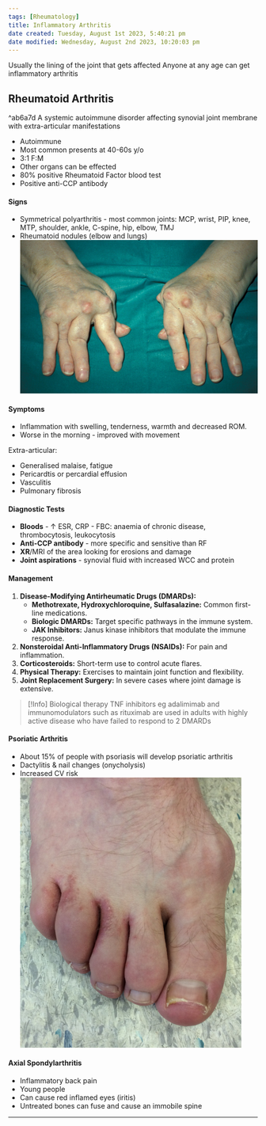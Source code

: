 ```yaml
---
tags: [Rheumatology]
title: Inflammatory Arthritis
date created: Tuesday, August 1st 2023, 5:40:21 pm
date modified: Wednesday, August 2nd 2023, 10:20:03 pm
---
```


Usually the lining of the joint that gets affected
Anyone at any age can get inflammatory arthritis

## Rheumatoid Arthritis

^ab6a7d
A systemic autoimmune disorder affecting synovial joint membrane with extra-articular manifestations 

- Autoimmune
- Most common presents at 40-60s y/o
- 3:1 F:M
- Other organs can be effected
- 80% positive Rheumatoid Factor blood test
- Positive anti-CCP antibody

#### Signs
- Symmetrical polyarthritis - most common joints: MCP, wrist, PIP, knee, MTP, shoulder, ankle, C-spine, hip, elbow, TMJ
- Rheumatoid nodules (elbow and lungs)
  ![|500](z_attachments/500.png)

#### Symptoms

- Inflammation with swelling, tenderness, warmth and decreased ROM.
- Worse in the morning - improved with movement

Extra-articular:
- Generalised malaise, fatigue
- Pericardtis or percardial effusion
- Vasculitis
- Pulmonary fibrosis

#### Diagnostic Tests

- **Bloods** - $\uparrow$ ESR, CRP - FBC: anaemia of chronic disease, thrombocytosis, leukocytosis
- **Anti-CCP antibody** - more specific and sensitive than RF 
- **XR**/MRI of the area looking for erosions and damage
- **Joint aspirations** - synovial fluid with increased WCC and protein

#### Management

1. **Disease-Modifying Antirheumatic Drugs (DMARDs):**
    - **Methotrexate, Hydroxychloroquine, Sulfasalazine:** Common first-line medications.
    - **Biologic DMARDs:** Target specific pathways in the immune system.
    - **JAK Inhibitors:** Janus kinase inhibitors that modulate the immune response.
2. **Nonsteroidal Anti-Inflammatory Drugs (NSAIDs):** For pain and inflammation.
3. **Corticosteroids:** Short-term use to control acute flares.
4. **Physical Therapy:** Exercises to maintain joint function and flexibility.
5. **Joint Replacement Surgery:** In severe cases where joint damage is extensive.

> [!Info] Biological therapy
> TNF inhibitors eg adalimimab and immunomodulators such as rituximab are used in adults with highly active disease who have failed to respond to 2 DMARDs
#### Psoriatic Arthritis

- About 15% of people with psoriasis will develop psoriatic arthritis
- Dactylitis & nail changes (onycholysis)
- Increased CV risk
  ![|250](z_attachments/250.png)

#### Axial Spondylarthritis

- Inflammatory back pain
- Young people
- Can cause red inflamed eyes (iritis)
- Untreated bones can fuse and cause an immobile spine

<hr> 
